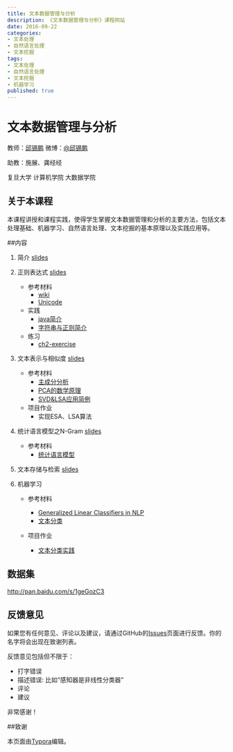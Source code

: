 ```yaml
---
title: 文本数据管理与分析
description: 《文本数据管理与分析》课程网站
date: 2016-09-22
categories:
- 文本处理
- 自然语言处理
- 文本挖掘
tags:
- 文本处理
- 自然语言处理
- 文本挖掘
- 机器学习
published: true
---
```


# 文本数据管理与分析
教师：[邱锡鹏](http://nlp.fudan.edu.cn/xpqiu)  微博：[@邱锡鹏](http://weibo.com/xpqiu)

助教：施展、龚经经

复旦大学 计算机学院 大数据学院

## 关于本课程

本课程讲授和课程实践，使得学生掌握文本数据管理和分析的主要方法，包括文本处理基础、机器学习、自然语言处理、文本挖掘的基本原理以及实践应用等。



##内容

1.   简介 [slides](ch1.pdf)

2.   正则表达式 [slides](ch2.pdf) 

     - 参考材料
       - [wiki](https://en.wikipedia.org/wiki/Regular_expression)
       - [Unicode](https://en.wikipedia.org/wiki/Unicode)
     - 实践
       - [java简介](Java简介)
       - [字符串与正则简介](Java中字符串及正则表达式简介)
     - 练习
       - [ch2-exercise](ch2-exercise)

3.   文本表示与相似度 [slides](ch3.pdf)
     - 参考材料
       - [主成分分析](http://ufldl.stanford.edu/wiki/index.php/%E4%B8%BB%E6%88%90%E5%88%86%E5%88%86%E6%9E%90)
       - [PCA的数学原理](http://blog.codinglabs.org/articles/pca-tutorial.html)
       - [SVD&LSA应用简例](Sample)
     - 项目作业
       - 实现ESA、LSA算法

4.   统计语言模型之N-Gram [slides](ch4.pdf)
     - 参考材料
       - [统计语言模型](LMmodel)

5.   文本存储与检索  [slides](ch5.pdf)

6.   机器学习
     -   参考材料
         -   [Generalized Linear Classifiers in NLP](./gslt2007.pdf)
         -   [文本分类](TCintro)

     -   项目作业
         - [文本分类实践](TextClassifyPrac)



## 数据集

http://pan.baidu.com/s/1geGozC3

## 反馈意见

如果您有任何意见、评论以及建议，请通过GitHub的[Issues](https://github.com/textprocessing/textprocessing.github.io/issues)页面进行反馈。你的名字将会出现在致谢列表。

反馈意见包括但不限于：

* 打字错误
* 描述错误: 比如“感知器是非线性分类器”
* 评论
* 建议

非常感谢！



##致谢

本页面由[Typora](http://www.typora.io/)编辑。
